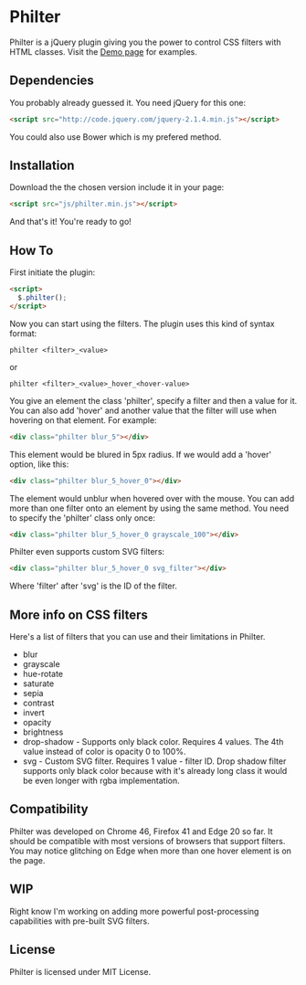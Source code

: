 # Philter
Philter is a jQuery plugin giving you the power to control CSS filters with HTML classes.
Visit the [Demo page](http://specro.github.io/Philter/) for examples.
## Dependencies
You probably already guessed it. You need jQuery for this one:
```HTML
<script src="http://code.jquery.com/jquery-2.1.4.min.js"></script>
```
You could also use Bower which is my prefered method.
## Installation
Download the the chosen version include it in your page:
```HTML
<script src="js/philter.min.js"></script>
```
And that's it! You're ready to go!
## How To
First initiate the plugin:
```HTML
<script>
  $.philter();
</script>
```
Now you can start using the filters. The plugin uses this kind of syntax format:
```
philter <filter>_<value>
```
or
```
philter <filter>_<value>_hover_<hover-value>
```
You give an element the class 'philter', specify a filter and then a value for it. You can also add 'hover' and another value that the filter will use when hovering on that element.
For example:
```HTML
<div class="philter blur_5"></div>
```
This element would be blured in 5px radius. If we would add a 'hover' option, like this:
```HTML
<div class="philter blur_5_hover_0"></div>
```
The element would unblur when hovered over with the mouse.
You can add more than one filter onto an element by using the same method.
You need to specify the 'philter' class only once:
```HTML
<div class="philter blur_5_hover_0 grayscale_100"></div>
```
Philter even supports custom SVG filters:
```HTML
<div class="philter blur_5_hover_0 svg_filter"></div>
```
Where 'filter' after 'svg' is the ID of the filter.
## More info on CSS filters
Here's a list of filters that you can use and their limitations in Philter.
* blur
* grayscale
* hue-rotate
* saturate
* sepia
* contrast
* invert
* opacity
* brightness
* drop-shadow - Supports only black color. Requires 4 values. The 4th value instead of color is opacity 0 to 100%.
* svg - Custom SVG filter. Requires 1 value - filter ID.
Drop shadow filter supports only black color because with it's already long class it would be even longer with rgba implementation.
## Compatibility
Philter was developed on Chrome 46, Firefox 41 and Edge 20 so far. It should be compatible with most versions of browsers that support filters.
You may notice glitching on Edge when more than one hover element is on the page.
## WIP
Right know I'm working on adding more powerful post-processing capabilities with pre-built SVG filters.
## License
Philter is licensed under MIT License.

